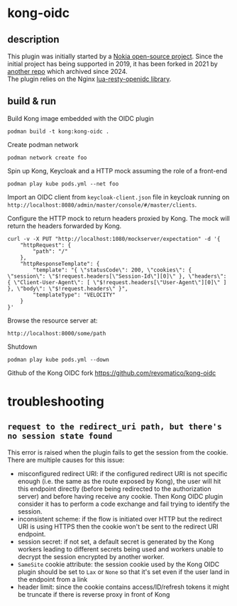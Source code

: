 # kong-oidc
## description
This plugin was initially started by a [Nokia open-source project](https://github.com/nokia/kong-oidc). Since the initial project has being supported in 2019, it has been forked in 2021 by [another repo](https://github.com/revomatico/kong-oidc) which archived since 2024.  
The plugin relies on the Nginx [lua-resty-openidc library](https://github.com/zmartzone/lua-resty-openidc).

## build & run
Build Kong image embedded with the OIDC plugin
```
podman build -t kong:kong-oidc .
```

Create podman network
```
podman network create foo
```

Spin up Kong, Keycloak and a HTTP mock assuming the role of a front-end
```
podman play kube pods.yml --net foo
```

Import an OIDC client from `keycloak-client.json` file in keycloak running on `http://localhost:8080/admin/master/console/#/master/clients`.  

Configure the HTTP mock to return headers proxied by Kong. The mock will return the headers forwarded by Kong.
```
curl -v -X PUT "http://localhost:1080/mockserver/expectation" -d '{
    "httpRequest": {
        "path": "/"
    },
    "httpResponseTemplate": {
        "template": "{ \"statusCode\": 200, \"cookies\": { \"session\": \"$!request.headers[\"Session-Id\"][0]\" }, \"headers\": { \"Client-User-Agent\": [ \"$!request.headers[\"User-Agent\"][0]\" ] }, \"body\": \"$!request.headers\" }",
        "templateType": "VELOCITY"
    }
}'
```

Browse the resource server at:
```
http://localhost:8000/some/path
```

Shutdown
```
podman play kube pods.yml --down
```

Github of the Kong OIDC fork https://github.com/revomatico/kong-oidc

# troubleshooting
## `request to the redirect_uri path, but there's no session state found`
This error is raised when the plugin fails to get the session from the cookie.  
There are multiple causes for this issue:
- misconfigured redirect URI: if the configured redirect URI is not specific enough (i.e. the same as the route exposed by Kong), the user will hit this endpoint directly (before being redirected to the authorization server) and before having receive any cookie. Then Kong OIDC plugin consider it has to perform a code exchange and fail trying to identify the session.
- inconsistent scheme: if the flow is initiated over HTTP but the redirect URI is using HTTPS then the cookie won't be sent to the redirect URI endpoint.
- session secret: if not set, a default secret is generated by the Kong workers leading to different secrets being used and workers unable to decrypt the session encrypted by another worker.
- `SameSite` cookie attribute: the session cookie used by the Kong OIDC plugin should be set to `Lax` or `None` so that it's set even if the user land in the endpoint from a link
- header limit: since the cookie contains access/ID/refresh tokens it might be truncate if there is reverse proxy in front of Kong
